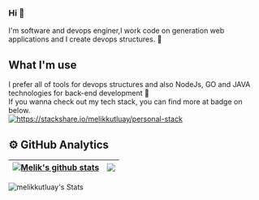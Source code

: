 ### Hi 👋

<!--
**melikkutluay/melikkutluay** is a ✨ _special_ ✨ repository because its `README.md` (this file) appears on your GitHub profile.

Here are some ideas to get you started:

- 🔭 I’m currently working on ...
- 🌱 I’m currently learning ...
- 👯 I’m looking to collaborate on ...
- 🤔 I’m looking for help with ...
- 💬 Ask me about ...
- 📫 How to reach me: ...
- 😄 Pronouns: ...
- ⚡ Fun fact: ...
-->
I'm software and devops enginer,I work code on generation web applications and I create devops structures. 🔭
<br/>
## What I'm use
I prefer all of tools for devops structures and also NodeJs, GO and JAVA technologies for back-end development 🌱
<br/>
If you wanna check out my tech stack, you can find more at badge on below.<br/>
<a href="https://stackshare.io/melikkutluay/personal-stack">
    <img src="http://img.shields.io/badge/tech-stack-0690fa.svg?style=flat" alt="https://stackshare.io/melikkutluay/personal-stack">
</a>
<!--<br/>If you wanna check out my blog you can find more at topic on below.<br/>
<a href="https://melikkutluay.medium.com"><img src="https://img.shields.io/badge/medium-blog-0690fa.svg" alt="https://melikkutluay.medium.com"></a>
-->

## ⚙️ GitHub Analytics


| <a href="https://github.com/melikkutluay/github-readme-stats"><img align="center" src="https://github-readme-stats.vercel.app/api?username=melikkutluay&show_icons=true&include_all_commits=true&theme=buefy&hide_border=true" alt="Melik's github stats" /></a> | <a href="https://github.com/melikkutluay/github-readme-stats"><img align="center" src="https://github-readme-stats.vercel.app/api/top-langs/?username=melikkutluay&layout=compact&theme=buefy&hide_border=true"/></a> |
| ------------- | ------------- |

![melikkutluay's Stats](https://github-readme-stats.vercel.app/api?username=melikkutluay&theme=highcontrast&show_icons=true&hide_border=false&count_private=true)

